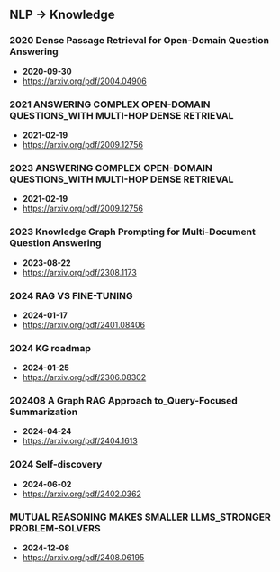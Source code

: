 ## NLP -> Knowledge


### 2020 Dense Passage Retrieval for Open-Domain Question Answering
- **2020-09-30**
- https://arxiv.org/pdf/2004.04906
### 2021 ANSWERING COMPLEX OPEN-DOMAIN QUESTIONS_WITH MULTI-HOP DENSE RETRIEVAL
- **2021-02-19**
- https://arxiv.org/pdf/2009.12756
### 2023 ANSWERING COMPLEX OPEN-DOMAIN QUESTIONS_WITH MULTI-HOP DENSE RETRIEVAL
- **2021-02-19**
- https://arxiv.org/pdf/2009.12756
### 2023 Knowledge Graph Prompting for Multi-Document Question Answering
- **2023-08-22**
- https://arxiv.org/pdf/2308.1173
### 2024 RAG VS FINE-TUNING
- **2024-01-17**
- https://arxiv.org/pdf/2401.08406
### 2024 KG roadmap
- **2024-01-25**
- https://arxiv.org/pdf/2306.08302
### 202408  A Graph RAG Approach to_Query-Focused Summarization
- **2024-04-24**
- https://arxiv.org/pdf/2404.1613
### 2024 Self-discovery
- **2024-06-02**
- https://arxiv.org/pdf/2402.0362
### MUTUAL REASONING MAKES SMALLER LLMS_STRONGER PROBLEM-SOLVERS
- **2024-12-08**
- https://arxiv.org/pdf/2408.06195